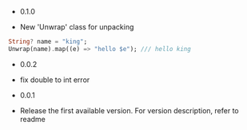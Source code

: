 - 0.1.0

* New 'Unwrap' class for unpacking

```dart
String? name = "king";
Unwrap(name).map((e) => "hello $e"); /// hello king
```

- 0.0.2

* fix double to int error

- 0.0.1
  
* Release the first available version. For version description, refer to readme

